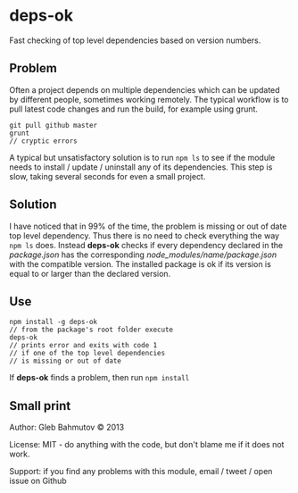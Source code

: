 # deps-ok

Fast checking of top level dependencies based on version numbers.

## Problem

Often a project depends on multiple dependencies which can be updated
by different people, sometimes working remotely. The typical workflow is to pull latest code changes and run the build, for example using grunt.

    git pull github master
    grunt
    // cryptic errors

A typical but unsatisfactory solution is to run `npm ls` to see if
the module needs to install / update / uninstall any of its dependencies. This step is slow, taking several seconds for even a small project.

## Solution

I have noticed that in 99% of the time, the problem is missing or out of date top level dependency. Thus there is no need to check everything the way `npm ls` does. Instead **deps-ok** checks if every dependency declared in the *package.json* has the corresponding *node_modules/name/package.json* with the compatible version. The installed package is ok if its version is equal to or larger than the declared version.

## Use

    npm install -g deps-ok
    // from the package's root folder execute
    deps-ok
    // prints error and exits with code 1
    // if one of the top level dependencies
    // is missing or out of date

If **deps-ok** finds a problem, then run `npm install`

## Small print

Author: Gleb Bahmutov &copy; 2013

License: MIT - do anything with the code, but don't blame me if it does not work.

Support: if you find any problems with this module, email / tweet / open issue on Github

